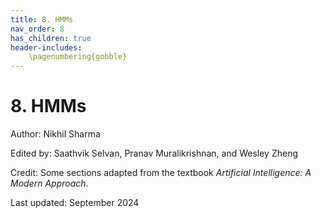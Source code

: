 ```yaml
---
title: 8. HMMs
nav_order: 8
has_children: true
header-includes:
    \pagenumbering{gobble}
---
```


# 8. HMMs

Author: Nikhil Sharma

Edited by: Saathvik Selvan, Pranav Muralikrishnan, and Wesley Zheng

Credit: Some sections adapted from the textbook *Artificial Intelligence: A Modern Approach*.

Last updated: September 2024
